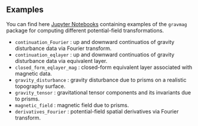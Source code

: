 ## Examples

You can find here [Jupyter Notebooks](https://jupyter.org/) containing
examples of the `gravmag` package for computing different potential-field
transformations.

- `continuation_Fourier` : up and downward continuatios of gravity disturbance data via Fourier transform.
- `continuation_eqlayer` : up and downward continuatios of gravity disturbance data via equivalent layer.
- `closed_form_eqlayer_mag` : closed-form equivalent layer associated with magnetic data.
- `gravity_disturbance` : gravity disturbance due to prisms on a realistic topography surface.
- `gravity_tensor` : gravitational tensor components and its invariants due to prisms.
- `magnetic_field` : magnetic field due to prisms.
- `derivatives_Fourier` : potential-field spatial derivatives via Fourier transform.
